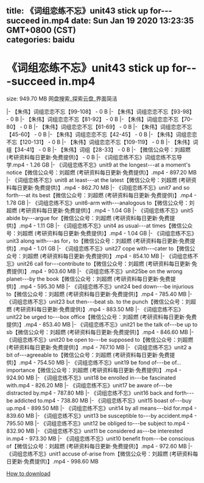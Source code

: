 
title: 《词组恋练不忘》unit43 stick up for---succeed in.mp4
date: Sun Jan 19 2020 13:23:35 GMT+0800 (CST)    
categories: baidu
---

# 《词组恋练不忘》unit43 stick up for---succeed in.mp4
size: 949.70 MB
 网盘搜索_探索云盘_界面简洁
 
|- 【朱伟】词组恋恋不忘【99-108】 - 0 B
|- 【朱伟】词组恋恋不忘【93-98】 - 0 B
|- 【朱伟】词组恋恋不忘【81-92】 - 0 B
|- 【朱伟】词组恋恋不忘【70-80】 - 0 B
|- 【朱伟】词组恋恋不忘【61-69】 - 0 B
|- 【朱伟】词组恋恋不忘【45-60】 - 0 B
|- 【朱伟】词组恋恋不忘【42-45】 - 0 B
|- 【朱伟】词组恋恋不忘【120-131】 - 0 B
|- 【朱伟】词组恋恋不忘【109-119】 - 0 B
|- 【朱伟】词组【34-41】 - 0 B
|- 【朱伟】词组【28-33】 - 0 B
|- 【微信公众号：刘超燃 (考研资料每日更新·免费提供)】 - 0 B
|- 《词组恋练不忘》词组恋练不忘导学.mp4 - 1.26 GB
|- 《词组恋练不忘》unit9 at the longest---at a moment's notice【微信公众号：刘超燃 (考研资料每日更新·免费提供)】.mp4 - 897.20 MB
|- 《词组恋练不忘》unit8 at least---at the latest【微信公众号：刘超燃 (考研资料每日更新·免费提供)】.mp4 - 862.70 MB
|- 《词组恋练不忘》unit7 and so forth---at its best【微信公众号：刘超燃 (考研资料每日更新·免费提供)】.mp4 - 1.78 GB
|- 《词组恋练不忘》unit6-arm with---analogous to【微信公众号：刘超燃 (考研资料每日更新·免费提供)】.mp4 - 1.04 GB
|- 《词组恋练不忘》unit5 abide  by---argue for【微信公众号：刘超燃 (考研资料每日更新·免费提供)】.mp4 - 1.11 GB
|- 《词组恋练不忘》unit4 as usual---at times【微信公众号：刘超燃 (考研资料每日更新·免费提供)】.mp4 - 1.04 GB
|- 《词组恋练不忘》unit3 along with---as for，to【微信公众号：刘超燃 (考研资料每日更新·免费提供)】.mp4 - 1.01 GB
|- 《词组恋练不忘》unit27 cope with---cater to【微信公众号：刘超燃 (考研资料每日更新·免费提供)】.mp4 - 854.10 MB
|- 《词组恋练不忘》unit26 call for---contribute to【微信公众号：刘超燃 (考研资料每日更新·免费提供)】.mp4 - 903.60 MB
|- 《词组恋练不忘》unit25be on the wrong planet---by the book【微信公众号：刘超燃 (考研资料每日更新·免费提供)】.mp4 - 595.30 MB
|- 《词组恋练不忘》unit24 bed down---be injurious to【微信公众号：刘超燃 (考研资料每日更新·免费提供)】.mp4 - 785.40 MB
|- 《词组恋练不忘》unit23 but then---beat sb. to the punch【微信公众号：刘超燃 (考研资料每日更新·免费提供)】.mp4 - 883.50 MB
|- 《词组恋练不忘》unit22 be urged to---box office【微信公众号：刘超燃 (考研资料每日更新·免费提供)】.mp4 - 853.40 MB
|- 《词组恋练不忘》unit21 be the talk of---be up to sb【微信公众号：刘超燃 (考研资料每日更新·免费提供)】.mp4 - 846.60 MB
|- 《词组恋练不忘》unit20 be open to---be supposed to【微信公众号：刘超燃 (考研资料每日更新·免费提供)】.mp4 - 767.10 MB
|- 《词组恋练不忘》unit2 a bit of---agreeable to【微信公众号：刘超燃 (考研资料每日更新·免费提供)】.mp4 - 754.50 MB
|- 《词组恋练不忘》unit19 be fond of---be of... importance【微信公众号：刘超燃 (考研资料每日更新·免费提供)】.mp4 - 924.90 MB
|- 《词组恋练不忘》unit18 be enrolled in---be fascinated with.mp4 - 826.20 MB
|- 《词组恋练不忘》unit17 be aware of---be distracted by.mp4 - 787.80 MB
|- 《词组恋练不忘》unit16 back and forth---be addicted to.mp4 - 738.80 MB
|- 《词组恋练不忘》unit15 boast of---buy up.mp4 - 899.50 MB
|- 《词组恋练不忘》unit14 by all means---bid for.mp4 - 839.60 MB
|- 《词组恋练不忘》unit13 be susceptible to---by accident.mp4 - 795.50 MB
|- 《词组恋练不忘》unit12 be obliged to---be subject to.mp4 - 832.90 MB
|- 《词组恋练不忘》unit11 be considered as---be interested in.mp4 - 973.30 MB
|- 《词组恋练不忘》unit10 benefit from---be conscious of【微信公众号：刘超燃 (考研资料每日更新·免费提供)】.mp4 - 972.60 MB
|- 《词组恋练不忘》unit1 accuse of-arise from【微信公众号：刘超燃 (考研资料每日更新·免费提供)】.mp4 - 998.60 MB

[How to download](https://bpcam.bemobtrk.com/go/2ceec3aa-1ca2-46d6-b9ff-aaa5c184517c?jno=949)